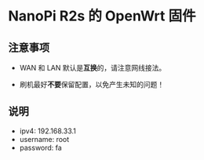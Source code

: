 # NanoPi R2s 的 OpenWrt 固件

## 注意事项

- WAN 和 LAN 默认是**互换**的，请注意网线接法。

- 刷机最好**不要**保留配置，以免产生未知的问题！

## 说明

- ipv4: 192.168.33.1
- username: root
- password: fa
